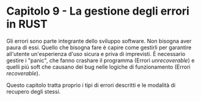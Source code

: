 # Capitolo 9 - La gestione degli errori in RUST

Gli errori sono parte integrante dello sviluppo software. Non bisogna aver paura di essi. Quello che bisogna fare è capire come gestirli per garantire all'utente un'esperienza d'uso sicura e priva di imprevisti. È necessario gestire i "panic", che fanno crashare il programma (Errori _unrecoverable_) e quelli più soft che causano dei bug nelle logiche di funzionamento (Errori _recoverable_).

Questo capitolo tratta proprio i tipi di errori descritti e le modalità di recupero degli stessi.
